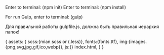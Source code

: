Enter to terminal: (npm init)
Enter to terminal: (npm install)

For run Gulp, enter to terminal: (gulp)  

Для правильной работы gulpfile.js, должна быть правильная иерархия папок!

{
       assets: {
              scss:{mian.scss or (.less)},
              fonts:{fonts.ttf},
              img:{images.{png,svg,jpg,gif,ico,webp}},
              js:{}
              index.html,
       }
}
